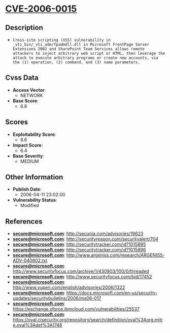 
# [CVE-2006-0015](https://cve.mitre.org/cgi-bin/cvename.cgi?name=CVE-2006-0015)

## Description

- `Cross-site scripting (XSS) vulnerability in _vti_bin/_vti_adm/fpadmdll.dll in Microsoft FrontPage Server Extensions 2002 and SharePoint Team Services allows remote attackers to inject arbitrary web script or HTML, then leverage the attack to execute arbitrary programs or create new accounts, via the (1) operation, (2) command, and (3) name parameters.`

## Cvss Data

- **Access Vector**:
  - NETWORK
- **Base Score**:
  - 6.8

## Scores

- **Exploitability Score**:
  - 8.6
- **Impact Score**:
  - 6.4
- **Base Severity**:
  - MEDIUM

## Other Information

- **Publish Date**:
  - 2006-04-11 23:02:00
- **Vulnerability Status**:
  - Modified

## References

- **secure@microsoft.com**: http://secunia.com/advisories/19623
- **secure@microsoft.com**: http://securityreason.com/securityalert/704
- **secure@microsoft.com**: http://securitytracker.com/id?1015895
- **secure@microsoft.com**: http://securitytracker.com/id?1015896
- **secure@microsoft.com**: http://www.argeniss.com/research/ARGENISS-ADV-040602.txt
- **secure@microsoft.com**: http://www.securityfocus.com/archive/1/430803/100/0/threaded
- **secure@microsoft.com**: http://www.securityfocus.com/bid/17452
- **secure@microsoft.com**: http://www.vupen.com/english/advisories/2006/1322
- **secure@microsoft.com**: https://docs.microsoft.com/en-us/security-updates/securitybulletins/2006/ms06-017
- **secure@microsoft.com**: https://exchange.xforce.ibmcloud.com/vulnerabilities/25537
- **secure@microsoft.com**: https://oval.cisecurity.org/repository/search/definition/oval%3Aorg.mitre.oval%3Adef%3A1748
